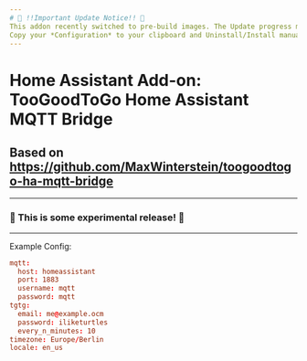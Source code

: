 ```yaml
---
# 🚨 !!Important Update Notice!! 🚨
This addon recently switched to pre-build images. The Update progress might fail when the installed version is <1.4.0.  
Copy your *Configuration* to your clipboard and Uninstall/Install manually. 
---
```




# Home Assistant Add-on: TooGoodToGo Home Assistant MQTT Bridge
## Based on https://github.com/MaxWinterstein/toogoodtogo-ha-mqtt-bridge

---
### 🚨 This is some experimental release! 🚨
---

Example Config:
```toml
mqtt:
  host: homeassistant
  port: 1883
  username: mqtt
  password: mqtt
tgtg:
  email: me@example.ocm
  password: iliketurtles
  every_n_minutes: 10
timezone: Europe/Berlin
locale: en_us
```